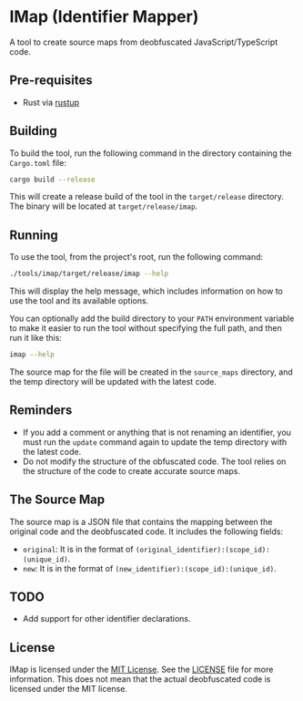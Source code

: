 # IMap (Identifier Mapper)

A tool to create source maps from deobfuscated JavaScript/TypeScript code.

## Pre-requisites

- Rust via [rustup](https://rustup.rs/)

## Building

To build the tool, run the following command in the directory containing the `Cargo.toml` file:

```bash
cargo build --release
```

This will create a release build of the tool in the `target/release` directory.
The binary will be located at `target/release/imap`.

## Running

To use the tool, from the project's root, run the following command:

```bash
./tools/imap/target/release/imap --help
```

This will display the help message, which includes information on how to use the tool and its available options.

You can optionally add the build directory to your `PATH` environment variable to make it easier to run the tool without specifying the full path, and then run it like this:

```bash
imap --help
```

The source map for the file will be created in the `source_maps` directory, and the temp directory will be updated with the latest code.

## Reminders

- If you add a comment or anything that is not renaming an identifier, you must run the `update` command again to update the temp directory with the latest code.
- Do not modify the structure of the obfuscated code. The tool relies on the structure of the code to create accurate source maps.

## The Source Map

The source map is a JSON file that contains the mapping between the original code and the deobfuscated code. It includes the following fields:

- `original`: It is in the format of `(original_identifier):(scope_id):(unique_id)`.
- `new`: It is in the format of `(new_identifier):(scope_id):(unique_id)`.

## TODO

- Add support for other identifier declarations.

## License

IMap is licensed under the [MIT License](https://opensource.org/licenses/MIT). See the [LICENSE](LICENSE) file for more information. This does not mean that the actual deobfuscated code is licensed under the MIT license.
